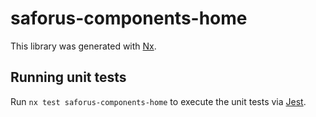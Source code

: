 # saforus-components-home

This library was generated with [Nx](https://nx.dev).

## Running unit tests

Run `nx test saforus-components-home` to execute the unit tests via [Jest](https://jestjs.io).
